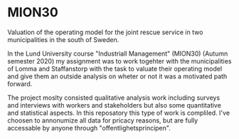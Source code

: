 # MION30
Valuation of the operating model for the joint rescue service in two municipalities in the south of Sweden. 

In the Lund University course "Industriall Management" (MION30) (Autumn semester 2020) my assignment was to work togehter with the municipalities of Lomma and Staffanstorp with the task to valuate their operating model and give them an outside analysis on wheter or not it was a motivated path forward.

The project moslty consisted qualitative analysis work including surveys and interviews with workers and stakeholders but also some quantitative and statistical aspects. In this reposatory this type of work is compliled. I've choosen to annonumize all data for pricacy reasons, but are fully accessable by anyone through "offentlighetsprincipen".


